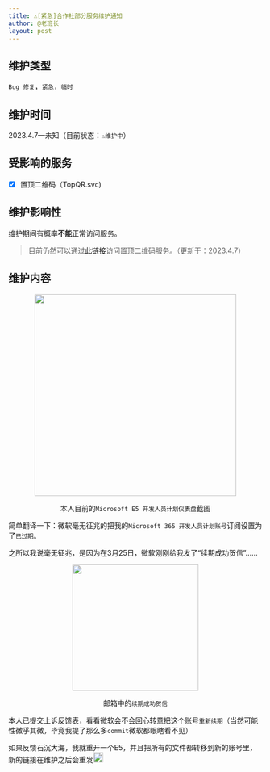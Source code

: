 ```yaml
---
title: ⚠️[紧急]合作社部分服务维护通知
author: @老班长
layout: post
---
```


## 维护类型
`Bug 修复`，`紧急`，`临时`

## 维护时间
2023.4.7—未知（目前状态：`⚠️维护中`）

## 受影响的服务
- [X] 置顶二维码（TopQR.svc)

## 维护影响性
维护期间有概率**不能**正常访问服务。

> 目前仍然可以通过[此链接](https://liubanlaobanzhang-my.sharepoint.com/:f:/g/personal/laobanzhang_liubanlaobanzhang_onmicrosoft_com/EgOtCnueP-5Go2Ih3wKWsL4BpSXwlUp1uvOnMMHjowz6iQ)访问置顶二维码服务。（更新于：2023.4.7）

## 维护内容
<div align='center'>

<img src='https://user-images.githubusercontent.com/83630926/230607806-a1f3d603-4dc6-4e26-8f19-2b15846de7b6.png' height='400px'></img>

本人目前的`Microsoft E5 开发人员计划仪表盘`截图

</div>

简单翻译一下：微软毫无征兆的把我的`Microsoft 365 开发人员计划账号`订阅设置为了`已过期`。

之所以我说毫无征兆，是因为在3月25日，微软刚刚给我发了“续期成功贺信”……

<div align='center'>

<img src='https://user-images.githubusercontent.com/83630926/230608425-c564aa20-7d82-421d-90a9-56f8f0008f10.png' height='250px'>

 邮箱中的`续期成功贺信`
  
  </div>
  
本人已提交上诉反馈表，看看微软会不会回心转意把这个账号`重新续期`（当然可能性微乎其微，毕竟我提了那么多`commit`微软都眼瞎看不见）

如果反馈石沉大海，我就重开一个E5，并且把所有的文件都转移到新的账号里，新的链接在维护之后会重发<img src=https://i0.hdslb.com/bfs/emote/3087d273a78ccaff4bb1e9972e2ba2a7583c9f11.png@48w_48h.webp height='20px'>

